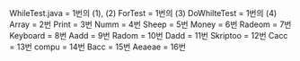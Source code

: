 WhileTest.java = 1번의 (1), (2)
ForTest = 1번의 (3)
DoWhilteTest = 1번의 (4)
Array = 2번
Print = 3번
Numm = 4번
Sheep = 5번
Money = 6번
Radeom = 7번
Keyboard = 8번
Aadd = 9번
Radom = 10번
Dadd = 11번
Skriptoo = 12번
Cacc = 13번
compu = 14번
Bacc = 15번
Aeaeae = 16번

